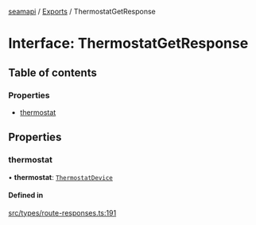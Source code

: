 [seamapi](../README.md) / [Exports](../modules.md) / ThermostatGetResponse

# Interface: ThermostatGetResponse

## Table of contents

### Properties

- [thermostat](ThermostatGetResponse.md#thermostat)

## Properties

### thermostat

• **thermostat**: [`ThermostatDevice`](../modules.md#thermostatdevice)

#### Defined in

[src/types/route-responses.ts:191](https://github.com/seamapi/javascript-legacy/blob/main/src/types/route-responses.ts#L191)
